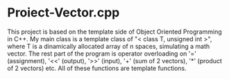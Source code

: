 # Proiect-Vector.cpp
This project is based on the template side of Object Oriented Programming in C++. 
My main class is a template class of "< class T, unsigned int >", where T is a dinamically allocated array of n spaces, simulating a math 
vector. The rest part of the program is operator overloading on '=' (assignment), '<<' (output), '>>' (input), '+' (sum of 2 vectors), 
'*' (product of 2 vectors) etc. All of these functions are template functions.
